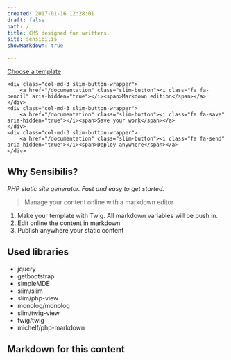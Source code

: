 ```yaml
---
created: 2017-01-16 12:28:01
draft: false
path: /
title: CMS designed for writters.
site: sensibilis
showMarkdown: true

---
```




<div class="row section">
    <div class="col-md-3 slim-button-wrapper">
        <a href="/blog" class="slim-button"><i class="fa fa-photo" aria-hidden="true"></i><span>Choose a template</span></a>
    </div>
    
    <div class="col-md-3 slim-button-wrapper">
        <a href="/documentation" class="slim-button"><i class="fa fa-pencil" aria-hidden="true"></i><span>Markdown edition</span></a> 
    </div>
    <div class="col-md-3 slim-button-wrapper">
        <a href="/documentation" class="slim-button"><i class="fa fa-save" aria-hidden="true"></i><span>Save your work</span></a>
    </div>
    <div class="col-md-3 slim-button-wrapper">
        <a href="/documentation" class="slim-button"><i class="fa fa-send" aria-hidden="true"></i><span>Deploy anywhere</span></a>
    </div>
</div>

## Why Sensibilis?

*PHP static site generator. Fast and easy to get started.*

> Manage your content online with a markdown editor

1. Make your template with Twig. All markdown variables will be push in.
2. Edit online the content in markdown
3. Publish anywhere your static content


## Used libraries 

- jquery
- getbootstrap
- simpleMDE
- slim/slim
- slim/php-view
- monolog/monolog
- slim/twig-view
- twig/twig
- michelf/php-markdown

## Markdown for this content